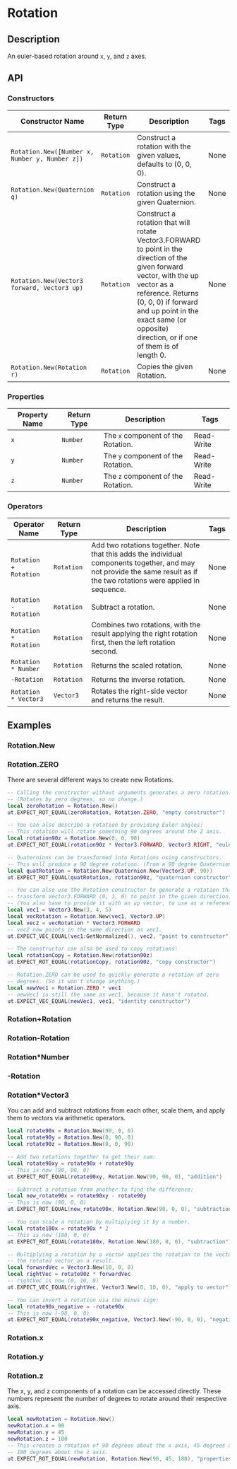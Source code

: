 # Rotation

## Description

An euler-based rotation around `x`, `y`, and `z` axes.

## API

### Constructors 

| Constructor Name | Return Type | Description | Tags |
| ----------- | ----------- | ----------- | ---- |
| `Rotation.New([Number x, Number y, Number z])` | `Rotation` | Construct a rotation with the given values, defaults to (0, 0, 0). | None |
| `Rotation.New(Quaternion q)` | `Rotation` | Construct a rotation using the given Quaternion. | None |
| `Rotation.New(Vector3 forward, Vector3 up)` | `Rotation` | Construct a rotation that will rotate Vector3.FORWARD to point in the direction of the given forward vector, with the up vector as a reference. Returns (0, 0, 0) if forward and up point in the exact same (or opposite) direction, or if one of them is of length 0. | None |
| `Rotation.New(Rotation r)` | `Rotation` | Copies the given Rotation. | None |

### Properties 

| Property Name | Return Type | Description | Tags |
| -------- | ----------- | ----------- | ---- |
| `x` | `Number` | The `x` component of the Rotation. | Read-Write |
| `y` | `Number` | The `y` component of the Rotation. | Read-Write |
| `z` | `Number` | The `z` component of the Rotation. | Read-Write |

### Operators 

| Operator Name | Return Type | Description | Tags |
| -------- | ----------- | ----------- | ---- |
| `Rotation + Rotation` | `Rotation` | Add two rotations together. Note that this adds the individual components together, and may not provide the same result as if the two rotations were applied in sequence. | None |
| `Rotation - Rotation` | `Rotation` | Subtract a rotation. | None |
| `Rotation * Rotation` | `Rotation` | Combines two rotations, with the result applying the right rotation first, then the left rotation second. | None |
| `Rotation * Number` | `Rotation` | Returns the scaled rotation. | None |
| `-Rotation` | `Rotation` | Returns the inverse rotation. | None |
| `Rotation * Vector3` | `Vector3` | Rotates the right-side vector and returns the result. | None |

## Examples 

### Rotation.New

### Rotation.ZERO

There are several different ways to create new Rotations.

```lua
-- Calling the constructor without arguments generates a zero rotation.
-- (Rotates by zero degrees, so no change.)
local zeroRotation = Rotation.New()
ut.EXPECT_ROT_EQUAL(zeroRotation, Rotation.ZERO, "empty constructor")

-- You can also describe a rotation by providing Euler angles:
-- This rotation will rotate something 90 degrees around the Z axis.
local rotation90z = Rotation.New(0, 0, 90)
ut.EXPECT_ROT_EQUAL(rotation90z * Vector3.FORWARD, Vector3.RIGHT, "euler angle constructor")

-- Quaternions can be transformed into Rotations using constructors.
-- This will produce a 90 degree rotation. (From a 90 degree Quaternion)
local quatRotation = Rotation.New(Quaternion.New(Vector3.UP, 90))
ut.EXPECT_ROT_EQUAL(quatRotation, rotation90z, "quaternion constructor")

-- You can also use the Rotation constructor to generate a rotation that would
-- transform Vector3.FORWARD (0, 1, 0) to point in the given direction.
-- (You also have to provide it with an up vector, to use as a reference.)
local vec1 = Vector3.New(3, 4, 5)
local vecRotation = Rotation.New(vec1, Vector3.UP)
local vec2 = vecRotation * Vector3.FORWARD
-- vec2 now points in the same direction as vec1.
ut.EXPECT_VEC_EQUAL(vec1:GetNormalized(), vec2, "point to constructor")

-- The constructor can also be used to copy rotations:
local rotationCopy = Rotation.New(rotation90z)
ut.EXPECT_ROT_EQUAL(rotationCopy, rotation90z, "copy constructor")

-- Rotation.ZERO can be used to quickly generate a rotation of zero
-- degrees. (So it won't change anything.)
local newVec1 = Rotation.ZERO * vec1
-- newVec1 is still the same as vec1, because it hasn't rotated.
ut.EXPECT_VEC_EQUAL(newVec1, vec1, "identity constructor")
```

### Rotation+Rotation

### Rotation-Rotation

### Rotation*Number

### -Rotation

### Rotation*Vector3

You can add and subtract rotations from each other, scale them, and apply them to vectors via arithmetic operators.

```lua
local rotate90x = Rotation.New(90, 0, 0)
local rotate90y = Rotation.New(0, 90, 0)
local rotate90z = Rotation.New(0, 0, 90)

-- Add two rotations together to get their sum:
local rotate90xy = rotate90x + rotate90y
-- This is now (90, 90, 0)
ut.EXPECT_ROT_EQUAL(rotate90xy, Rotation.New(90, 90, 0), "addition")

-- Subtract a rotation from another to find the difference:
local new_rotate90x = rotate90xy - rotate90y
-- This is now (90, 0, 0)
ut.EXPECT_ROT_EQUAL(new_rotate90x, Rotation.New(90, 0, 0), "subtraction")

-- You can scale a rotation by multiplying it by a number.
local rotate180x = rotate90x * 2
-- This is now (180, 0, 0)
ut.EXPECT_ROT_EQUAL(rotate180x, Rotation.New(180, 0, 0), "subtraction")

-- Multiplying a rotation by a vector applies the rotation to the vector and returns
-- the rotated vector as a result.
local forwardVec = Vector3.New(10, 0, 0)
local rightVec = rotate90z * forwardVec
-- rightVec is now (0, 10, 0)
ut.EXPECT_VEC_EQUAL(rightVec, Vector3.New(0, 10, 0), "apply to vector")

-- You can invert a rotation via the minus sign:
local rotate90x_negative = -rotate90x
-- This is now (-90, 0, 0)
ut.EXPECT_ROT_EQUAL(rotate90x_negative, Vector3.New(-90, 0, 0), "negation")
```

### Rotation.x

### Rotation.y

### Rotation.z

The x, y, and z components of a rotation can be accessed directly. These numbers represent the number of degrees to rotate around their respective axis.

```lua
local newRotation = Rotation.New()
newRotation.x = 90
newRotation.y = 45
newRotation.z = 180
-- This creates a rotation of 90 degrees about the x axis, 45 degrees about the y axis, and
-- 180 degrees about the z axis.
ut.EXPECT_ROT_EQUAL(newRotation, Rotation.New(90, 45, 180), "properties")
```
